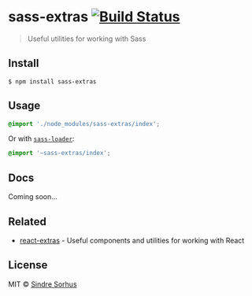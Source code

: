 # sass-extras [![Build Status](https://travis-ci.org/sindresorhus/sass-extras.svg?branch=master)](https://travis-ci.org/sindresorhus/sass-extras)

> Useful utilities for working with Sass


## Install

```
$ npm install sass-extras
```


## Usage

```scss
@import './node_modules/sass-extras/index';
```

Or with [`sass-loader`](https://github.com/webpack-contrib/sass-loader):

```scss
@import '~sass-extras/index';
```


## Docs

Coming soon…


## Related

- [react-extras](https://github.com/sindresorhus/react-extras) - Useful components and utilities for working with React


## License

MIT © [Sindre Sorhus](https://sindresorhus.com)
